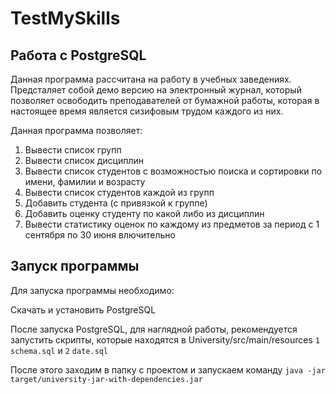 # TestMySkills

## Работа с PostgreSQL

Данная программа рассчитана на работу в учебных заведениях.
Предсталяет собой демо версию на электронный журнал, который позволяет освободить преподавателей от бумажной работы, которая в настоящее время является сизифовым трудом каждого из них.

Данная программа позволяет:

1) Вывести список групп
2) Вывести список дисциплин
3) Вывести список студентов с возможностью поиска и сортировки по имени, фамилии и возрасту
4) Вывести список студентов каждой из групп
5) Добавить студента (с привязкой к группе)
6) Добавить оценку студенту по какой либо из дисциплин
7) Вывести статистику оценок по каждому из предметов за период с 1 сентября по 30 июня влючительно

## Запуск программы

Для запуска программы необходимо:

Скачать и установить PostgreSQL

После запуска PostgreSQL, для наглядной работы, рекомендуется запустить скрипты, которые находятся в University/src/main/resources `1` `schema.sql` и `2` `date.sql`

После этого заходим в папку с проектом и запускаем команду `java -jar target/university-jar-with-dependencies.jar`
